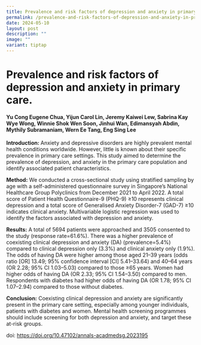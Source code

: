 ```yaml
---
title: Prevalence and risk factors of depression and anxiety in primary care
permalink: /prevalence-and-risk-factors-of-depression-and-anxiety-in-primary-care/
date: 2024-05-10
layout: post
description: ""
image: ""
variant: tiptap
---
```

<h1>Prevalence and risk factors of depression and anxiety in primary care.&nbsp;</h1>
<h4>Yu Cong Eugene Chua, Yijun Carol Lin, Jeremy Kaiwei Lew, Sabrina Kay Wye Wong, Winnie Shok Wen Soon, Jinhui Wan, Edimansyah Abdin, Mythily Subramaniam, Wern Ee Tang, Eng Sing Lee</h4>
<p><strong>Introduction: </strong>Anxiety and depressive disorders are highly
prevalent mental health conditions worldwide. However, little is known
about their specific prevalence in primary care settings. This study aimed
to determine the prevalence of depression, and anxiety in the primary care
population and identify associated patient characteristics.</p>
<p><strong>Method:</strong> We conducted a cross-sectional study using stratified
sampling by age with a self-administered questionnaire survey in Singapore’s
National Healthcare Group Polyclinics from December 2021 to April 2022.
A total score of Patient Health Questionnaire-9 (PHQ-9) ≥10 represents
clinical depression and a total score of Generalised Anxiety Disorder-7
(GAD-7) ≥10 indicates clinical anxiety. Multivariable logistic regression
was used to identify the factors associated with depression and anxiety.</p>
<p><strong>Results:</strong> A total of 5694 patients were approached and
3505 consented to the study (response rate=61.6%). There was a higher prevalence
of coexisting clinical depression and anxiety (DA) (prevalence=5.4%) compared
to clinical depression only (3.3%) and clinical anxiety only (1.9%). The
odds of having DA were higher among those aged 21–39 years (odds ratio
[OR] 13.49; 95% confidence interval [CI] 5.41–33.64) and 40–64 years (OR
2.28; 95% CI 1.03–5.03) compared to those ≥65 years. Women had higher odds
of having DA (OR 2.33; 95% CI 1.54–3.50) compared to men. Respondents with
diabetes had higher odds of having DA (OR 1.78; 95% CI 1.07–2.94) compared
to those without diabetes.</p>
<p><strong>Conclusion:</strong> Coexisting clinical depression and anxiety
are significantly present in the primary care setting, especially among
younger individuals, patients with diabetes and women. Mental health screening
programmes should include screening for both depression and anxiety, and
target these at-risk groups.</p>
<p></p>
<p>doi: <a href="https://doi.org/10.47102/annals-acadmedsg.2023195" rel="noopener noreferrer nofollow" target="_blank">https://doi.org/10.47102/annals-acadmedsg.2023195</a>
</p>